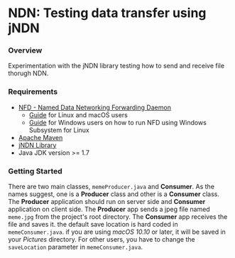 # NDN: Testing data transfer using jNDN

### Overview
Experimentation with the jNDN library testing how to send and receive file thorugh NDN.

### Requirements
  - [NFD - Named Data Networking Forwarding Daemon](https://github.com/named-data/NFD)
      - [Guide](http://named-data.net/doc/NFD/current/INSTALL.html) for Linux and macOS users
      - [Guide](https://yoursunny.com/t/2018/NFD-on-Windows-10-WSL/) for Windows users on how to run NFD using Windows Subsystem for Linux
  - [Apache Maven](https://maven.apache.org/what-is-maven.html)
  - [jNDN Library](https://github.com/named-data/jndn)
  - Java JDK version >= 1.7
  
### Getting Started
There are two main classes, `memeProducer.java` and **Consumer**. As the names suggest, one is a **Producer** class and other is a **Consumer** class. The **Producer** application should run on server side and **Consumer** application on client side. The **Producer** app sends a jpeg file named `meme.jpg` from the project's root directory. The **Consumer** app receives the file and saves it. the default save location is hard coded in `memeConsumer.java`. if you are using *macOS 10.10* or later, it will be saved in your *Pictures* directory. For other users, you have to change the `saveLocation` parameter in `memeConsumer.java`.
